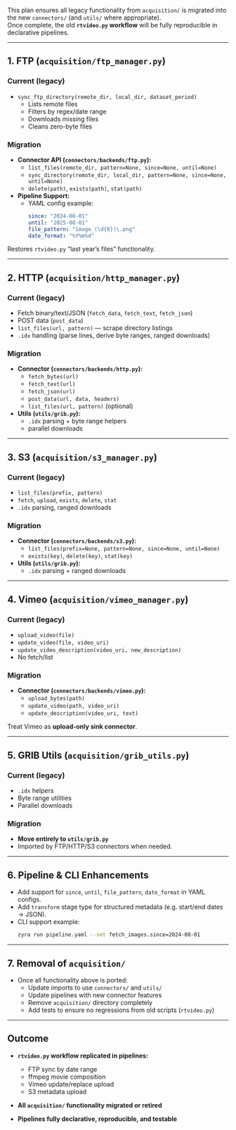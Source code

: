 This plan ensures all legacy functionality from `acquisition/` is migrated into the new `connectors/` (and `utils/` where appropriate).  
Once complete, the old **`rtvideo.py` workflow** will be fully reproducible in declarative pipelines.

---

## 1. FTP (`acquisition/ftp_manager.py`)

### Current (legacy)
- `sync_ftp_directory(remote_dir, local_dir, dataset_period)`  
  - Lists remote files  
  - Filters by regex/date range  
  - Downloads missing files  
  - Cleans zero-byte files  

### Migration
- **Connector API (`connectors/backends/ftp.py`):**
  - `list_files(remote_dir, pattern=None, since=None, until=None)`  
  - `sync_directory(remote_dir, local_dir, pattern=None, since=None, until=None)`  
  - `delete(path)`, `exists(path)`, `stat(path)`  
- **Pipeline Support:**  
  - YAML config example:
    ```yaml
    since: "2024-08-01"
    until: "2025-08-01"
    file_pattern: "image_(\d{8})\.png"
    date_format: "%Y%m%d"
    ```

Restores `rtvideo.py` “last year’s files” functionality.

---

## 2. HTTP (`acquisition/http_manager.py`)

### Current (legacy)
- Fetch binary/text/JSON (`fetch_data`, `fetch_text`, `fetch_json`)  
- POST data (`post_data`)  
- `list_files(url, pattern)` — scrape directory listings  
- `.idx` handling (parse lines, derive byte ranges, ranged downloads)

### Migration
- **Connector (`connectors/backends/http.py`):**  
  - `fetch_bytes(url)`  
  - `fetch_text(url)`  
  - `fetch_json(url)`  
  - `post_data(url, data, headers)`  
  - `list_files(url, pattern)` (optional)  
- **Utils (`utils/grib.py`):**  
  - `.idx` parsing + byte range helpers  
  - parallel downloads  

---

## 3. S3 (`acquisition/s3_manager.py`)

### Current (legacy)
- `list_files(prefix, pattern)`  
- `fetch`, `upload`, `exists`, `delete`, `stat`  
- `.idx` parsing, ranged downloads  

### Migration
- **Connector (`connectors/backends/s3.py`):**  
  - `list_files(prefix=None, pattern=None, since=None, until=None)`  
  - `exists(key)`, `delete(key)`, `stat(key)`  
- **Utils (`utils/grib.py`):**  
  - `.idx` parsing + ranged downloads  

---

## 4. Vimeo (`acquisition/vimeo_manager.py`)

### Current (legacy)
- `upload_video(file)`  
- `update_video(file, video_uri)`  
- `update_video_description(video_uri, new_description)`  
- No fetch/list  

### Migration
- **Connector (`connectors/backends/vimeo.py`):**  
  - `upload_bytes(path)`  
  - `update_video(path, video_uri)`  
  - `update_description(video_uri, text)`  

Treat Vimeo as **upload-only sink connector**.

---

## 5. GRIB Utils (`acquisition/grib_utils.py`)

### Current (legacy)
- `.idx` helpers  
- Byte range utilities  
- Parallel downloads  

### Migration
- **Move entirely to `utils/grib.py`**  
- Imported by FTP/HTTP/S3 connectors when needed.  

---

## 6. Pipeline & CLI Enhancements

- Add support for `since`, `until`, `file_pattern`, `date_format` in YAML configs.  
- Add `transform` stage type for structured metadata (e.g. start/end dates → JSON).  
- CLI support example:
  ```bash
  zyra run pipeline.yaml --set fetch_images.since=2024-08-01
  ```

---

## 7. Removal of `acquisition/`

- Once all functionality above is ported:  
  - Update imports to use `connectors/` and `utils/`  
  - Update pipelines with new connector features  
  - Remove `acquisition/` directory completely  
  - Add tests to ensure no regressions from old scripts (`rtvideo.py`)  

---

## Outcome

- **`rtvideo.py` workflow replicated in pipelines:**  
  - FTP sync by date range  
  - ffmpeg movie composition  
  - Vimeo update/replace upload  
  - S3 metadata upload  

- **All `acquisition/` functionality migrated or retired**  
- **Pipelines fully declarative, reproducible, and testable**
